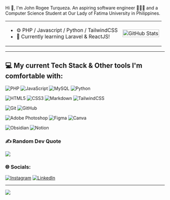 Hi 👋, I'm John Rogee Turqueza. An aspiring software engineer 🧑🏻‍💻 and a Computer Science Student at Our Lady of Fatima University in Philippines.

<table align="center">
  <tr>
    <td>
      <ul>
        <li>⚙️ PHP / Javascript / Python / TailwindCSS</li>
        <li>🌱 Currently learning Laravel & ReactJS!</li>
      </ul>
    </td>
    <td>
      <picture>
        <source media="(prefers-color-scheme: dark)" srcset="https://github-readme-stats.vercel.app/api?username=jrogeet&theme=ayu-mirage&hide_border=false&include_all_commits=true&count_private=true">
        <img width="100%" src="https://github-readme-stats.vercel.app/api?username=jrogeet&theme=ayu-mirage&hide_border=false&include_all_commits=true&count_private=true" alt="GitHub Stats">
      </picture>
    </td>
  </tr>
</table>



---

## 💻 My current Tech Stack & Other tools I'm comfortable with:
![PHP](https://img.shields.io/badge/PHP-%23777BB4.svg?style=flat-square&logo=php&logoColor=white) 
![JavaScript](https://img.shields.io/badge/Javascript-%23323330.svg?style=flat-square&logo=javascript&logoColor=%23F7DF1E) 
![MySQL](https://img.shields.io/badge/MySQL-4479A1.svg?style=flat-square&logo=mysql&logoColor=white) 
![Python](https://img.shields.io/badge/Python-3670A0?style=flat-square&logo=python&logoColor=ffdd54) 

![HTML5](https://img.shields.io/badge/HTML5-%23E34F26.svg?style=flat-square&logo=html5&logoColor=white) 
![CSS3](https://img.shields.io/badge/CSS3-%231572B6.svg?style=flat-square&logo=css3&logoColor=white) 
![Markdown](https://img.shields.io/badge/Markdown-%23000000.svg?style=flat-square&logo=markdown&logoColor=white) 
![TailwindCSS](https://img.shields.io/badge/TailwindCSS-%2338B2AC.svg?style=flat-square&logo=tailwind-css&logoColor=white) 

![Git](https://img.shields.io/badge/Git-%23F05033.svg?style=flat-square&logo=git&logoColor=white) 
![GitHub](https://img.shields.io/badge/Github-%23121011.svg?style=flat-square&logo=github&logoColor=white) 

![Adobe Photoshop](https://img.shields.io/badge/Adobe%20Photoshop-%2331A8FF.svg?style=flat-square&logo=adobe%20photoshop&logoColor=white) 
![Figma](https://img.shields.io/badge/Figma-%23F24E1E.svg?style=flat-square&logo=figma&logoColor=white) 
![Canva](https://img.shields.io/badge/Canva-%2300C4CC.svg?style=flat-square&logo=Canva&logoColor=white) 

![Obsidian](https://img.shields.io/badge/Obsidian-%23483699.svg?style=flat-square&logo=obsidian&logoColor=white) 
![Notion](https://img.shields.io/badge/Notion-%23000000.svg?style=flat-square&logo=notion&logoColor=white)


### ✍️ Random Dev Quote
![](https://quotes-github-readme.vercel.app/api?type=horizontal&theme=light)

### 🌐 Socials:
[![Instagram](https://img.shields.io/badge/Instagram-%23E4405F.svg?logo=Instagram&logoColor=white)](https://instagram.com/ruhzhee) [![LinkedIn](https://img.shields.io/badge/LinkedIn-%230077B5.svg?logo=linkedin&logoColor=white)](https://linkedin.com/in/jrogeet) 

---
[![](https://visitcount.itsvg.in/api?id=jrogeet&icon=0&color=1)](https://visitcount.itsvg.in)

<!-- Proudly created with GPRM ( https://gprm.itsvg.in ) -->
